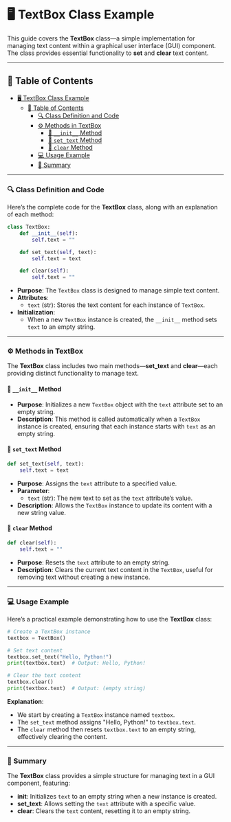 # 🖥️ TextBox Class Example

This guide covers the **TextBox** class—a simple implementation for managing text content within a graphical user interface (GUI) component. The class provides essential functionality to **set** and **clear** text content.

---

## 📑 Table of Contents

- [🖥️ TextBox Class Example](#️-textbox-class-example)
  - [📑 Table of Contents](#-table-of-contents)
    - [🔍 Class Definition and Code](#-class-definition-and-code)
    - [⚙️ Methods in TextBox](#️-methods-in-textbox)
      - [🔹 `__init__` Method](#-__init__-method)
      - [🔹 `set_text` Method](#-set_text-method)
      - [🔹 `clear` Method](#-clear-method)
    - [💻 Usage Example](#-usage-example)
    - [📜 Summary](#-summary)

---

### 🔍 Class Definition and Code

Here’s the complete code for the **TextBox** class, along with an explanation of each method:

```python
class TextBox:
    def __init__(self):
        self.text = ""

    def set_text(self, text):
        self.text = text

    def clear(self):
        self.text = ""
```

- **Purpose**: The `TextBox` class is designed to manage simple text content.
- **Attributes**:
  - `text` (str): Stores the text content for each instance of `TextBox`.
- **Initialization**:
  - When a new `TextBox` instance is created, the `__init__` method sets `text` to an empty string.

---

### ⚙️ Methods in TextBox

The **TextBox** class includes two main methods—**set_text** and **clear**—each providing distinct functionality to manage text.

#### 🔹 `__init__` Method

- **Purpose**: Initializes a new `TextBox` object with the `text` attribute set to an empty string.
- **Description**: This method is called automatically when a `TextBox` instance is created, ensuring that each instance starts with `text` as an empty string.

#### 🔹 `set_text` Method

```python
def set_text(self, text):
    self.text = text
```

- **Purpose**: Assigns the `text` attribute to a specified value.
- **Parameter**:
  - `text` (str): The new text to set as the `text` attribute’s value.
- **Description**: Allows the `TextBox` instance to update its content with a new string value.

#### 🔹 `clear` Method

```python
def clear(self):
    self.text = ""
```

- **Purpose**: Resets the `text` attribute to an empty string.
- **Description**: Clears the current text content in the `TextBox`, useful for removing text without creating a new instance.

---

### 💻 Usage Example

Here’s a practical example demonstrating how to use the **TextBox** class:

```python
# Create a TextBox instance
textbox = TextBox()

# Set text content
textbox.set_text("Hello, Python!")
print(textbox.text)  # Output: Hello, Python!

# Clear the text content
textbox.clear()
print(textbox.text)  # Output: (empty string)
```

**Explanation**:
- We start by creating a `TextBox` instance named `textbox`.
- The `set_text` method assigns "Hello, Python!" to `textbox.text`.
- The `clear` method then resets `textbox.text` to an empty string, effectively clearing the content.

---

### 📜 Summary

The **TextBox** class provides a simple structure for managing text in a GUI component, featuring:

- **__init__**: Initializes `text` to an empty string when a new instance is created.
- **set_text**: Allows setting the `text` attribute with a specific value.
- **clear**: Clears the `text` content, resetting it to an empty string.
